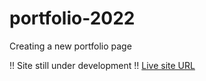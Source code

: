 # portfolio-2022
Creating a new portfolio page

!! Site still under development !!
[Live site URL](https://gallant-edison-156239.netlify.app/)